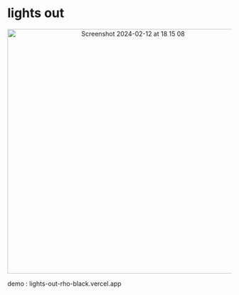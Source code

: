 # lights out
<center>
<img width="549" alt="Screenshot 2024-02-12 at 18 15 08" src="https://github.com/vreabernardo/lights-out/assets/45080358/0f0de425-445b-4095-afa3-a1cf89ed31a3">
</center>

demo : <a>lights-out-rho-black.vercel.app</a>
